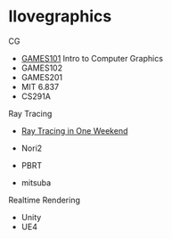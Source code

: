 # Ilovegraphics

CG

- [GAMES101](https://github.com/yhcheer/Ilovegraphics/tree/master/GAMES101) Intro to Computer Graphics
- GAMES102 
- GAMES201 
- MIT 6.837
- CS291A

Ray Tracing

- [Ray Tracing in One Weekend](https://github.com/yhcheer/RayTracingInOneWeekend)

- Nori2
- PBRT

- mitsuba

Realtime Rendering

- Unity
- UE4

